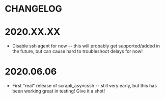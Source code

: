 CHANGELOG
=======

# 2020.XX.XX
- Disable ssh agent for now -- this will probably get supported/added in the future, but can cause hard to
 troubleshoot delays for now!

# 2020.06.06
- First "real" release of scrapli_asyncssh -- still very early, but this has been working great in testing! Give it a
 shot!
